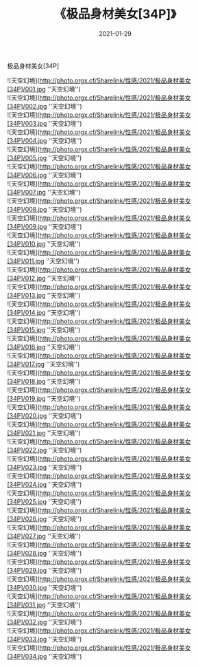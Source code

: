 ﻿---
layout: post
title:  《极品身材美女[34P]》
date:   2021-01-29
img: http://photo.orgx.cf/Sharelink/性感/2021/极品身材美女[34P]/000.jpg
categories: [美女, 性感, 泳衣]
---

极品身材美女[34P]



![天空幻境](http://photo.orgx.cf/Sharelink/性感/2021/极品身材美女[34P]/001.jpg ''天空幻境'') <br>
![天空幻境](http://photo.orgx.cf/Sharelink/性感/2021/极品身材美女[34P]/002.jpg ''天空幻境'') <br>
![天空幻境](http://photo.orgx.cf/Sharelink/性感/2021/极品身材美女[34P]/003.jpg ''天空幻境'') <br>
![天空幻境](http://photo.orgx.cf/Sharelink/性感/2021/极品身材美女[34P]/004.jpg ''天空幻境'') <br>
![天空幻境](http://photo.orgx.cf/Sharelink/性感/2021/极品身材美女[34P]/005.jpg ''天空幻境'') <br>
![天空幻境](http://photo.orgx.cf/Sharelink/性感/2021/极品身材美女[34P]/006.jpg ''天空幻境'') <br>
![天空幻境](http://photo.orgx.cf/Sharelink/性感/2021/极品身材美女[34P]/007.jpg ''天空幻境'') <br>
![天空幻境](http://photo.orgx.cf/Sharelink/性感/2021/极品身材美女[34P]/008.jpg ''天空幻境'') <br>
![天空幻境](http://photo.orgx.cf/Sharelink/性感/2021/极品身材美女[34P]/009.jpg ''天空幻境'') <br>
![天空幻境](http://photo.orgx.cf/Sharelink/性感/2021/极品身材美女[34P]/010.jpg ''天空幻境'') <br>
![天空幻境](http://photo.orgx.cf/Sharelink/性感/2021/极品身材美女[34P]/011.jpg ''天空幻境'') <br>
![天空幻境](http://photo.orgx.cf/Sharelink/性感/2021/极品身材美女[34P]/012.jpg ''天空幻境'') <br>
![天空幻境](http://photo.orgx.cf/Sharelink/性感/2021/极品身材美女[34P]/013.jpg ''天空幻境'') <br>
![天空幻境](http://photo.orgx.cf/Sharelink/性感/2021/极品身材美女[34P]/014.jpg ''天空幻境'') <br>
![天空幻境](http://photo.orgx.cf/Sharelink/性感/2021/极品身材美女[34P]/015.jpg ''天空幻境'') <br>
![天空幻境](http://photo.orgx.cf/Sharelink/性感/2021/极品身材美女[34P]/016.jpg ''天空幻境'') <br>
![天空幻境](http://photo.orgx.cf/Sharelink/性感/2021/极品身材美女[34P]/017.jpg ''天空幻境'') <br>
![天空幻境](http://photo.orgx.cf/Sharelink/性感/2021/极品身材美女[34P]/018.jpg ''天空幻境'') <br>
![天空幻境](http://photo.orgx.cf/Sharelink/性感/2021/极品身材美女[34P]/019.jpg ''天空幻境'') <br>
![天空幻境](http://photo.orgx.cf/Sharelink/性感/2021/极品身材美女[34P]/020.jpg ''天空幻境'') <br>
![天空幻境](http://photo.orgx.cf/Sharelink/性感/2021/极品身材美女[34P]/021.jpg ''天空幻境'') <br>
![天空幻境](http://photo.orgx.cf/Sharelink/性感/2021/极品身材美女[34P]/022.jpg ''天空幻境'') <br>
![天空幻境](http://photo.orgx.cf/Sharelink/性感/2021/极品身材美女[34P]/023.jpg ''天空幻境'') <br>
![天空幻境](http://photo.orgx.cf/Sharelink/性感/2021/极品身材美女[34P]/024.jpg ''天空幻境'') <br>
![天空幻境](http://photo.orgx.cf/Sharelink/性感/2021/极品身材美女[34P]/025.jpg ''天空幻境'') <br>
![天空幻境](http://photo.orgx.cf/Sharelink/性感/2021/极品身材美女[34P]/026.jpg ''天空幻境'') <br>
![天空幻境](http://photo.orgx.cf/Sharelink/性感/2021/极品身材美女[34P]/027.jpg ''天空幻境'') <br>
![天空幻境](http://photo.orgx.cf/Sharelink/性感/2021/极品身材美女[34P]/028.jpg ''天空幻境'') <br>
![天空幻境](http://photo.orgx.cf/Sharelink/性感/2021/极品身材美女[34P]/029.jpg ''天空幻境'') <br>
![天空幻境](http://photo.orgx.cf/Sharelink/性感/2021/极品身材美女[34P]/030.jpg ''天空幻境'') <br>
![天空幻境](http://photo.orgx.cf/Sharelink/性感/2021/极品身材美女[34P]/031.jpg ''天空幻境'') <br>
![天空幻境](http://photo.orgx.cf/Sharelink/性感/2021/极品身材美女[34P]/032.jpg ''天空幻境'') <br>
![天空幻境](http://photo.orgx.cf/Sharelink/性感/2021/极品身材美女[34P]/033.jpg ''天空幻境'') <br>
![天空幻境](http://photo.orgx.cf/Sharelink/性感/2021/极品身材美女[34P]/034.jpg ''天空幻境'') <br>